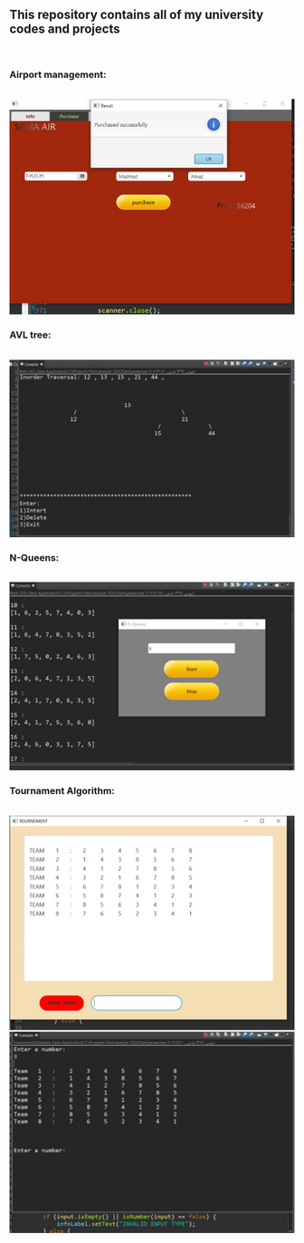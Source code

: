 <h2>This repository contains all of my university codes and projects</h2>

<br>
<h3> Airport management: </h3>
<br>
<img src="https://github.com/iamMHZ/UniversityCodes/blob/master/screenshots/AirportManagement.JPG" alt="Airport management" >

<br>
<h3> AVL tree: </h3>
<br>
<img src="https://github.com/iamMHZ/UniversityCodes/blob/master/screenshots/avl.JPG" alt="AVL tree" >

<br>
<h3> N-Queens: </h3>
<br>
<img src="https://github.com/iamMHZ/UniversityCodes/blob/master/screenshots/nQueens.JPG" alt="N-Queens" >

<br>
<h3> Tournament Algorithm: </h3>
<br>
<img src="https://github.com/iamMHZ/UniversityCodes/blob/master/screenshots/tournament.JPG" alt="Tournament Algorithm" >
<br>
<img src="https://github.com/iamMHZ/UniversityCodes/blob/master/screenshots/tournamentConsole.JPG" alt="Tournament Algorithm" >